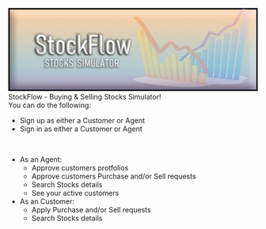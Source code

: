 <img src="StockFlow\AgentSignUp\assets\StockFlow Banner.png" alt="">
<br/>
StockFlow - Buying & Selling Stocks Simulator!<br/>
You can do the following:<br/>

* Sign up as either a Customer or Agent <br/>
* Sign in as either a Customer or Agent <br/>
<br/>

* As an Agent: <br/>
  * Approve customers protfolios <br/>
  * Approve customers Purchase and/or Sell requests <br/>
  * Search Stocks details <br/>
  * See your active customers <br/>
* As an Customer: <br/>
  * Apply Purchase and/or Sell requests <br/>
  * Search Stocks details <br/>
